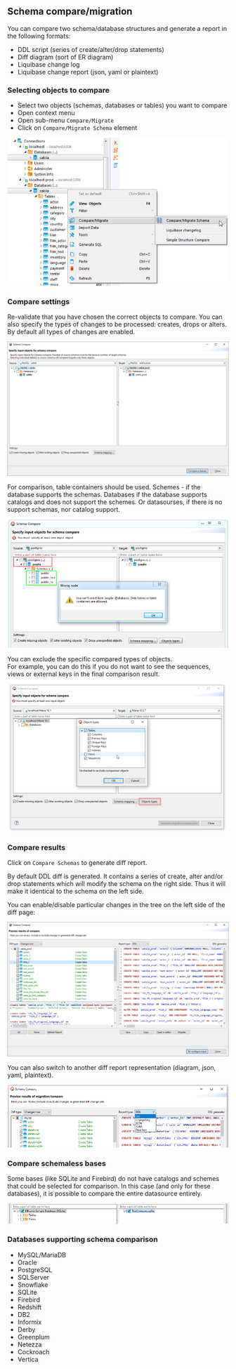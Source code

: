 ## Schema compare/migration

You can compare two schema/database structures and generate a report in the following formats:
- DDL script (series of create/alter/drop statements)
- Diff diagram (sort of ER diagram)
- Liquibase change log
- Liquibase change report (json, yaml or plaintext)

### Selecting objects to compare

- Select two objects (schemas, databases or tables) you want to compare
- Open context menu
- Open sub-menu `Compare/Migrate`
- Click on `Compare/Migrate Schema` element

![](images/ug/tools/schema_compare_navigator.png)

### Compare settings

Re-validate that you have chosen the correct objects to compare.
You can also specify the types of changes to be processed: creates, drops or alters. By default all types of changes are enabled.

![](images/ug/tools/schema_compare_settings.png)

For comparison, table containers should be used. 
Schemes - if the database supports the schemas. 
Databases if the database supports catalogs and does not support the schemes. 
Or datasourses, if there is no support schemas, nor catalog support.

![](images/ug/tools/schema_compare_container_error.png)

You can exclude the specific compared types of objects.  
For example, you can do this if you do not want to see the sequences, views or external keys in the final comparison result.

![](images/ug/tools/schema_compare_settings_types.png)

### Compare results

Click on `Compare Schemas` to generate diff report.  

By default DDL diff is generated. It contains a series of create, alter and/or drop statements which will modify the schema on the right side. Thus it will make it identical to the schema on the left side.  

You can enable/disable particular changes in the tree on the left side of the diff page:

![](images/ug/tools/schema_compare_result_ddl.png)

You can also switch to another diff report representation (diagram, json, yaml, plaintext).

![](images/ug/tools/schema_compare_report_type.png)

### Compare schemaless bases

Some bases (like SQLite and Firebird) do not have catalogs and schemes that could be selected for comparison. In this case (and only for these databases), it is possible to compare the entire datasource entirely.

![](images/ug/tools/schema_compare_schemaless.png)

### Databases supporting schema comparison
* MySQL/MariaDB
* Oracle
* PostgreSQL
* SQLServer
* Snowflake
* SQLite
* Firebird
* Redshift
* DB2
* Informix
* Derby
* Greenplum
* Netezza
* Cockroach
* Vertica
